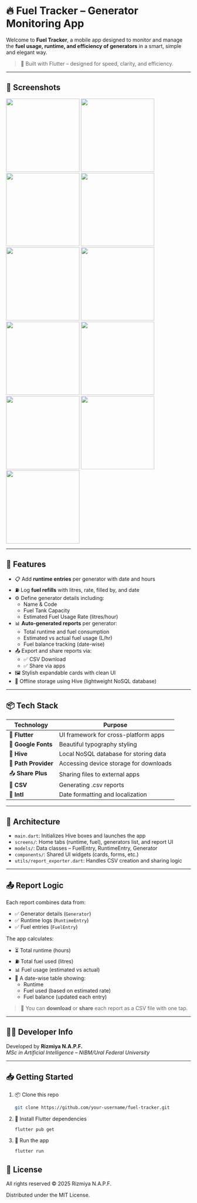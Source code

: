 # 🔥 Fuel Tracker – Generator Monitoring App

Welcome to **Fuel Tracker**, a mobile app designed to monitor and manage the **fuel usage, runtime, and efficiency of generators** in a smart, simple and elegant way.

> 📱 Built with Flutter – designed for speed, clarity, and efficiency.

---

## 📸 Screenshots

<!-- Replace these with your actual image links -->
<p float="left">
  <img src="assets/screenshots/runtime_entry.jpg" width="200"/>
  <img src="assets/screenshots/fuel_entry.jpg" width="200"/>
  <img src="assets/screenshots/generators_list.jpg" width="200"/>
  <img src="assets/screenshots/delete_generator.jpg" width="200"/>
  <img src="assets/screenshots/delete_confirmation.jpg" width="200"/>
  <img src="assets/screenshots/add_generator.jpg" width="200"/>
  <img src="assets/screenshots/generator_details.jpg" width="200"/>
  <img src="assets/screenshots/reports_list.jpg" width="200"/>
  <img src="assets/screenshots/report_extended.jpg" width="200"/>
  <img src="assets/screenshots/report_norecords.jpg" width="200"/>
  <img src="assets/screenshots/about.jpg" width="200"/>
</p>

---

## 🚀 Features

- 📋 Add **runtime entries** per generator with date and hours
- ⛽ Log **fuel refills** with litres, rate, filled by, and date
- ⚙️ Define generator details including:
  - Name & Code
  - Fuel Tank Capacity
  - Estimated Fuel Usage Rate (litres/hour)
- 📊 **Auto-generated reports** per generator:
  - Total runtime and fuel consumption
  - Estimated vs actual fuel usage (L/hr)
  - Fuel balance tracking (date-wise)
- 📤 Export and share reports via:
  - ✅ CSV Download
  - ✅ Share via apps
- 🖼️ Stylish expandable cards with clean UI
- 📎 Offline storage using Hive (lightweight NoSQL database)

---

## 📦 Tech Stack

| Technology           | Purpose                                |
| -------------------- | -------------------------------------- |
| 🧱 **Flutter**       | UI framework for cross-platform apps   |
| 🎨 **Google Fonts**  | Beautiful typography styling           |
| 💾 **Hive**          | Local NoSQL database for storing data  |
| 📂 **Path Provider** | Accessing device storage for downloads |
| 📤 **Share Plus**    | Sharing files to external apps         |
| 📄 **CSV**           | Generating .csv reports                |
| 📅 **Intl**          | Date formatting and localization       |

---

## 🧠 Architecture

- `main.dart`: Initializes Hive boxes and launches the app
- `screens/`: Home tabs (runtime, fuel), generators list, and report UI
- `models/`: Data classes – FuelEntry, RuntimeEntry, Generator
- `components/`: Shared UI widgets (cards, forms, etc.)
- `utils/report_exporter.dart`: Handles CSV creation and sharing logic

---

## 📤 Report Logic

Each report combines data from:

- ✅ Generator details (`Generator`)
- ✅ Runtime logs (`RuntimeEntry`)
- ✅ Fuel entries (`FuelEntry`)

The app calculates:

- ⏳ Total runtime (hours)
- ⛽ Total fuel used (litres)
- 📊 Fuel usage (estimated vs actual)
- 📅 A date-wise table showing:
  - Runtime
  - Fuel used (based on estimated rate)
  - Fuel balance (updated each entry)

> 💾 You can **download** or **share** each report as a CSV file with one tap.

---

## 👩‍💻 Developer Info

Developed by **Rizmiya N.A.P.F.**  
_MSc in Artificial Intelligence – NIBM/Ural Federal University_

---

## 📥 Getting Started

1. 📦 Clone this repo
   ```bash
   git clone https://github.com/your-username/fuel-tracker.git
   ```
2. 📲 Install Flutter dependencies
   ```bash
   flutter pub get
   ```
3. 🚀 Run the app
   ```bash
   flutter run
   ```

## 📘 License

All rights reserved © 2025 Rizmiya N.A.P.F.

Distributed under the MIT License.
